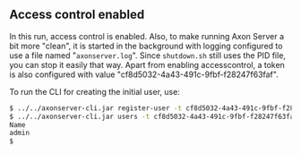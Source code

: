 ## Access control enabled

In this run, access control is enabled. Also, to make running Axon Server a bit more "clean", it is started in the background with logging configured to use a file named "`axonserver.log`". Since `shutdown.sh` still uses the PID file, you can stop it easily that way. Apart from enabling accesscontrol, a token is also configured with value "cf8d5032-4a43-491c-9fbf-f28247f63faf".

To run the CLI for creating the initial user, use:

```bash
$ ../../axonserver-cli.jar register-user -t cf8d5032-4a43-491c-9fbf-f28247f63faf -u admin -p test -r ADMIN
$ ../../axonserver-cli.jar users -t cf8d5032-4a43-491c-9fbf-f28247f63faf
Name
admin
$ 
```